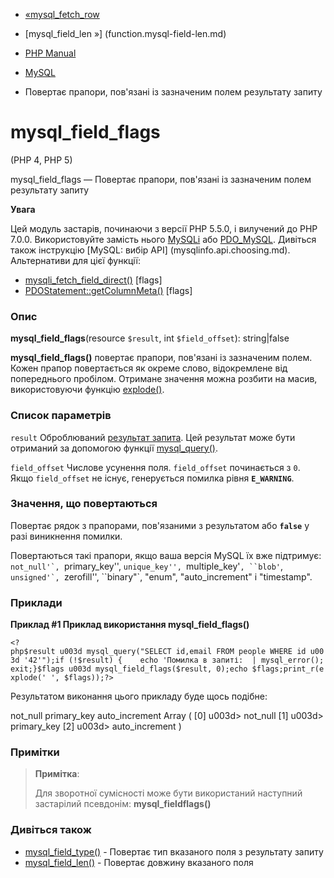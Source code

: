 - [«mysql_fetch_row](function.mysql-fetch-row.md)
- [mysql_field_len »] (function.mysql-field-len.md)

- [PHP Manual](index.md)
- [MySQL](ref.mysql.md)
- Повертає прапори, пов'язані із зазначеним полем результату запиту

# mysql_field_flags

(PHP 4, PHP 5)

mysql_field_flags — Повертає прапори, пов'язані із зазначеним полем
результату запиту

**Увага**

Цей модуль застарів, починаючи з версії PHP 5.5.0, і вилучений до PHP 7.0.0.
Використовуйте замість нього [MySQLi](book.mysqli.md) або
[PDO_MySQL](ref.pdo-mysql.md). Дивіться також інструкцію [MySQL: вибір
API] (mysqlinfo.api.choosing.md). Альтернативи для цієї функції:

- [mysqli_fetch_field_direct()](mysqli-result.fetch-field-direct.md)
\[flags\]
- [PDOStatement::getColumnMeta()](pdostatement.getcolumnmeta.md)
\[flags\]

### Опис

**mysql_field_flags**(resource `$result`, int `$field_offset`):
string\|false

**mysql_field_flags()** повертає прапори, пов'язані із зазначеним полем.
Кожен прапор повертається як окреме слово, відокремлене від попереднього
пробілом. Отримане значення можна розбити на масив, використовуючи функцію
[explode()](function.explode.md).

### Список параметрів

`result`
Оброблюваний [результат запита](language.types.resource.md). Цей
результат може бути отриманий за допомогою функції
[mysql_query()](function.mysql-query.md).

`field_offset`
Числове усунення поля. `field_offset` починається з `0`. Якщо
`field_offset` не існує, генерується помилка рівня
**`E_WARNING`**.

### Значення, що повертаються

Повертає рядок з прапорами, пов'язаними з результатом або **`false`**
у разі виникнення помилки.

Повертаються такі прапори, якщо ваша версія MySQL їх вже
підтримує: ``not_null'`, ``primary_key'', ``unique_key'',
``multiple_key'`, ``blob'`, ``unsigned'`, ``zerofill'', ``binary"`,
"enum", "auto_increment" і "timestamp".

### Приклади

**Приклад #1 Приклад використання **mysql_field_flags()****

` <?php$result u003d mysql_query("SELECT id,email FROM people WHERE id u003d '42'");if (!$result) {    echo 'Помилка в запиті:  | mysql_error(); exit;}$flags u003d mysql_field_flags($result, 0);echo $flags;print_r(explode(' ', $flags));?> `

Результатом виконання цього прикладу буде щось подібне:

not_null primary_key auto_increment
Array
(
[0] u003d> not_null
[1] u003d> primary_key
[2] u003d> auto_increment
)

### Примітки

> **Примітка**:
>
> Для зворотної сумісності може бути використаний наступний застарілий
> псевдонім: **mysql_fieldflags()**

### Дивіться також

- [mysql_field_type()](function.mysql-field-type.md) - Повертає
тип вказаного поля з результату запиту
- [mysql_field_len()](function.mysql-field-len.md) - Повертає
довжину вказаного поля
